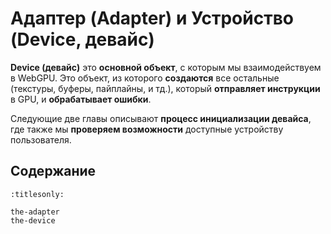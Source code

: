 # Адаптер (Adapter) и Устройство (Device, девайс)

**Device (девайс)** это **основной объект**, с которым мы взаимодействуем в WebGPU. Это объект, из которого **создаются** все остальные (текстуры, буферы, пайплайны, и тд.), который **отправляет инструкции** в GPU, и **обрабатывает ошибки**.

Следующие две главы описывают **процесс инициализации девайса**, где также мы **проверяем возможности** доступные устройству пользователя.

## Содержание

```{toctree}
:titlesonly:

the-adapter
the-device
```
